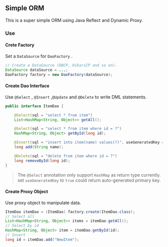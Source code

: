 ## Simple ORM

This is a super simple ORM using Java Reflect and Dynamic Proxy.

### Use

#### Crete Factory

Set a `DataSource`  for `DaoFactory` .

```java
// Create a DataSource (DBCP, HikariCP and so on).
DataSource dataSource = ...;
DaoFactory factory = new DaoFactory(dataSource);
```

#### Create Dao Interface

Use `@Select` , `@Insert` ,`@Update` and `@Delete` to write DML statements.

```java
public interface ItemDao {

    @Select(sql = "select * from item")
    List<HashMap<String, Object>> getAll();

    @Select(sql = "select * from item where id = ?")
    HashMap<String, Object> getById(long id);

    @Insert(sql = "insert into item(name) values(?)", useGeneratedKey = true)
    long add(String name);

    @Delete(sql = "delete from item where id = ?")
    long removeById(long id);
}
```

> The `@Select` annotation only support `HashMap` as return type currently.  
> set `useGeneratedKey` to `true` could return auto-generated primary key.

#### Create Proxy Object

Use proxy object to manipulate data.

```java
ItemDao itemDao = (ItemDao) factory.create(ItemDao.class);
// Select all
List<HashMap<String, Object>> items = itemDao.getAll();
// Select by id
HashMap<String, Object> item = itemDao.getById(id);
// Insert
long id = itemDao.add("NewItem");
```
